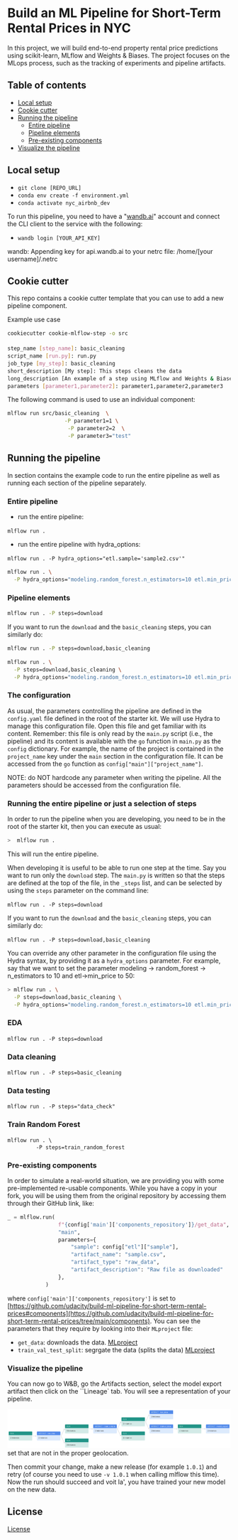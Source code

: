 # Build an ML Pipeline for Short-Term Rental Prices in NYC

In this project, we will build end-to-end property rental price predictions using scikit-learn, MLflow and Weights & Biases. The project focuses on the MLops process, such as the tracking of experiments and pipeline artifacts.

## Table of contents

- [Local setup](#local-setup)
- [Cookie cutter](#cookie-cutter)
- [Running the pipeline](#running-the-pipeline)
  * [Entire pipeline](#entire-pipeline)
  * [Pipeline elements](#pipeline-elements)
  * [Pre-existing components](#pre-existing-components)
- [Visualize the pipeline](#visualize-the-pipeline)

## Local setup

- `git clone [REPO_URL]`
- `conda env create -f environment.yml`
- `conda activate nyc_airbnb_dev`

To run this pipeline, you need to have a "[wandb.ai](https://wandb.ai/authorize)" account and connect the CLI client to the service with the following:

- `wandb login [YOUR_API_KEY]`

wandb: Appending key for api.wandb.ai to your netrc file: /home/[your username]/.netrc

## Cookie cutter

This repo contains a cookie cutter template that you can use to add a new pipeline component.

Example use case

```bash
cookiecutter cookie-mlflow-step -o src

step_name [step_name]: basic_cleaning
script_name [run.py]: run.py
job_type [my_step]: basic_cleaning
short_description [My step]: This steps cleans the data
long_description [An example of a step using MLflow and Weights & Biases]: Performs basic cleaning on the data and save the results in Weights & Biases
parameters [parameter1,parameter2]: parameter1,parameter2,parameter3
```

The following command is used to use an individual component:

```bash
mlflow run src/basic_cleaning  \
                  -P parameter1=1 \
                   -P parameter2=2  \
                   -P parameter3="test"
```

## Running the pipeline

In section contains the example code to run the entire pipeline as well as running each section of the pipeline separately.

### Entire pipeline

- run the entire pipeline:

` mlflow run . `

- run the entire pipeline with hydra_options:

`mlflow run . -P hydra_options="etl.sample='sample2.csv'"`

```bash
mlflow run . \
  -P hydra_options="modeling.random_forest.n_estimators=10 etl.min_price=50"
```

### Pipeline elements


```bash
mlflow run . -P steps=download
```

If you want to run the ``download`` and the ``basic_cleaning`` steps, you can similarly do:

```bash
mlflow run . -P steps=download,basic_cleaning
```

```bash
mlflow run . \
  -P steps=download,basic_cleaning \
  -P hydra_options="modeling.random_forest.n_estimators=10 etl.min_price=50"
```

### The configuration
As usual, the parameters controlling the pipeline are defined in the ``config.yaml`` file defined in
the root of the starter kit. We will use Hydra to manage this configuration file. 
Open this file and get familiar with its content. Remember: this file is only read by the ``main.py`` script 
(i.e., the pipeline) and its content is
available with the ``go`` function in ``main.py`` as the ``config`` dictionary. For example,
the name of the project is contained in the ``project_name`` key under the ``main`` section in
the configuration file. It can be accessed from the ``go`` function as 
``config["main"]["project_name"]``.

NOTE: do NOT hardcode any parameter when writing the pipeline. All the parameters should be 
accessed from the configuration file.

### Running the entire pipeline or just a selection of steps
In order to run the pipeline when you are developing, you need to be in the root of the starter kit, 
then you can execute as usual:

```bash
>  mlflow run .
```

This will run the entire pipeline.

When developing it is useful to be able to run one step at the time. Say you want to run only
the ``download`` step. The `main.py` is written so that the steps are defined at the top of the file, in the 
``_steps`` list, and can be selected by using the `steps` parameter on the command line:


`mlflow run . -P steps=download`

If you want to run the ``download`` and the ``basic_cleaning`` steps, you can similarly do:

`mlflow run . -P steps=download,basic_cleaning`

You can override any other parameter in the configuration file using the Hydra syntax, by
providing it as a ``hydra_options`` parameter. For example, say that we want to set the parameter
modeling -> random_forest -> n_estimators to 10 and etl->min_price to 50:

```bash
> mlflow run . \
  -P steps=download,basic_cleaning \
  -P hydra_options="modeling.random_forest.n_estimators=10 etl.min_price=50"
```

### EDA

`mlflow run . -P steps=download`

### Data cleaning

`mlflow run . -P steps=basic_cleaning`


### Data testing

`mlflow run . -P steps="data_check"`

### Train Random Forest

```
mlflow run . \
         -P steps=train_random_forest
```

### Pre-existing components
In order to simulate a real-world situation, we are providing you with some pre-implemented
re-usable components. While you have a copy in your fork, you will be using them from the original
repository by accessing them through their GitHub link, like:

```python
_ = mlflow.run(
                f"{config['main']['components_repository']}/get_data",
                "main",
                parameters={
                    "sample": config["etl"]["sample"],
                    "artifact_name": "sample.csv",
                    "artifact_type": "raw_data",
                    "artifact_description": "Raw file as downloaded"
                },
            )
```
where `config['main']['components_repository']` is set to 
[https://github.com/udacity/build-ml-pipeline-for-short-term-rental-prices#components](https://github.com/udacity/build-ml-pipeline-for-short-term-rental-prices/tree/main/components).
You can see the parameters that they require by looking into their `MLproject` file:

- `get_data`: downloads the data. [MLproject](https://github.com/udacity/build-ml-pipeline-for-short-term-rental-prices/blob/main/components/get_data/MLproject)
- `train_val_test_split`: segrgate the data (splits the data) [MLproject](https://github.com/udacity/build-ml-pipeline-for-short-term-rental-prices/blob/main/components/train_val_test_split/MLproject)


### Visualize the pipeline

You can now go to W&B, go the Artifacts section, select the model export artifact then click on the
``Lineage` tab. You will see a representation of your pipeline.

![pipeline](images/1.png "pipeline")
set that are not in the proper geolocation. 

Then commit your change, make a new release (for example ``1.0.1``) and retry (of course you need to use 
``-v 1.0.1`` when calling mlflow this time). Now the run should succeed and voit la', 
you have trained your new model on the new data.

## License

[License](LICENSE.txt)